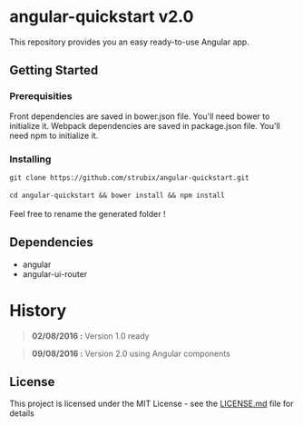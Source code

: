 # angular-quickstart v2.0

This repository provides you an easy ready-to-use Angular app. 

## Getting Started

### Prerequisities

Front dependencies are saved in bower.json file. You'll need bower to initialize it.
Webpack dependencies are saved in package.json file. You'll need npm to initialize it.

### Installing

`git clone https://github.com/strubix/angular-quickstart.git` <br /><br />
`cd angular-quickstart && bower install && npm install` <br /><br />
Feel free to rename the generated folder !

## Dependencies

* angular
* angular-ui-router

# History
>**02/08/2016 :** Version 1.0 ready <br>

>**09/08/2016 :** Version 2.0 using Angular components

## License

This project is licensed under the MIT License - see the [LICENSE.md](LICENSE.md) file for details
